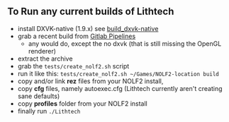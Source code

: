 To Run any current builds of Lithtech
-------------------------------------

* install DXVK-native (1.9.x) see [build_dxvk-native](https://gitlab.com/Katana-Steel/lith_docker/-/blob/master/build_dxvk.sh)
* grab a recent build from [Gitlab Pipelines](https://gitlab.com/Katana-Steel/lithtech/-/pipelines)
  * any would do, except the no dxvk (that is still missing the OpenGL renderer)
* extract the archive
* grab the `tests/create_nolf2.sh` script
* run it like this: `tests/create_nolf2.sh ~/Games/NOLF2-location build`
* copy and/or link **rez** files from your NOLF2 install,
* copy **cfg** files, namely autoexec.cfg (Lithtech currently aren't creating sane defaults)
* copy **profiles** folder from your NOLF2 install
* finally run `./Lithtech`
